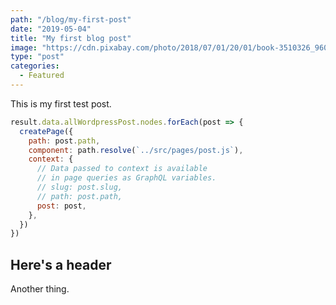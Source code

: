```yaml
---
path: "/blog/my-first-post"
date: "2019-05-04"
title: "My first blog post"
image: "https://cdn.pixabay.com/photo/2018/07/01/20/01/book-3510326_960_720.jpg"
type: "post"
categories:
  - Featured
---
```


This is my first test post.

```js
result.data.allWordpressPost.nodes.forEach(post => {
  createPage({
    path: post.path,
    component: path.resolve(`../src/pages/post.js`),
    context: {
      // Data passed to context is available
      // in page queries as GraphQL variables.
      // slug: post.slug,
      // path: post.path,
      post: post,
    },
  })
})
```

## Here's a header

Another thing.
